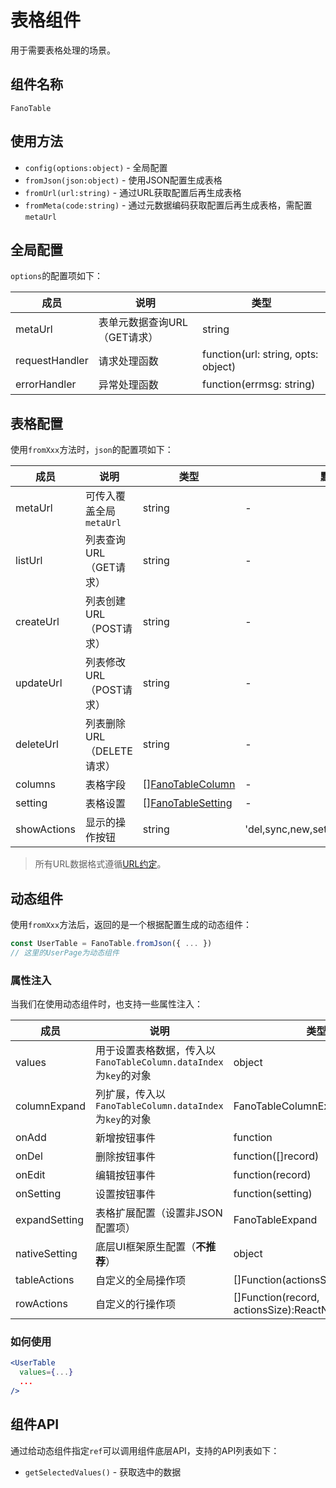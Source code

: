 # 表格组件

用于需要表格处理的场景。

## 组件名称

`FanoTable`

## 使用方法

- `config(options:object)` - 全局配置
- `fromJson(json:object)` - 使用JSON配置生成表格
- `fromUrl(url:string)` - 通过URL获取配置后再生成表格
- `fromMeta(code:string)` - 通过元数据编码获取配置后再生成表格，需配置`metaUrl`

## 全局配置

`options`的配置项如下：

| 成员 | 说明 | 类型 |
| --- | --- | --- |
| metaUrl | 表单元数据查询URL（GET请求） | string |
| requestHandler | 请求处理函数 | function(url: string, opts: object) |
| errorHandler | 异常处理函数 | function(errmsg: string) |

## 表格配置

使用`fromXxx`方法时，`json`的配置项如下：

| 成员 | 说明 | 类型 | 默认值 |
| --- | --- | --- | --- |
| metaUrl | 可传入覆盖全局`metaUrl` | string | - |
| listUrl | 列表查询URL（GET请求） | string | - |
| createUrl | 列表创建URL（POST请求） | string | - |
| updateUrl | 列表修改URL（POST请求） | string | - |
| deleteUrl | 列表删除URL（DELETE请求） | string | - |
| columns | 表格字段 | [][FanoTableColumn](/dict?id=fanotablecolumn) | - |
| setting | 表格设置 | [][FanoTableSetting](/dict?id=fanotablesetting) | - |
| showActions | 显示的操作按钮 | string | 'del,sync,new,setting,delRow,editRow' |

>所有URL数据格式遵循[URL约定](/description?id=url约定)。

## 动态组件

使用`fromXxx`方法后，返回的是一个根据配置生成的动态组件：

```js
const UserTable = FanoTable.fromJson({ ... })
// 这里的UserPage为动态组件
```

### 属性注入

当我们在使用动态组件时，也支持一些属性注入：

| 成员 | 说明 | 类型 |
| --- | --- | --- |
| values | 用于设置表格数据，传入以`FanoTableColumn.dataIndex`为`key`的对象 | object |
| columnExpand | 列扩展，传入以`FanoTableColumn.dataIndex`为`key`的对象 | FanoTableColumnExpand |
| onAdd | 新增按钮事件 | function |
| onDel | 删除按钮事件 | function([]record) |
| onEdit | 编辑按钮事件 | function(record) |
| onSetting | 设置按钮事件 | function(setting) |
| expandSetting | 表格扩展配置（设置非JSON配置项） | FanoTableExpand |
| nativeSetting | 底层UI框架原生配置（**不推荐**） | object |
| tableActions | 自定义的全局操作项 | []Function(actionsSize):ReactNode | - |
| rowActions | 自定义的行操作项 | []Function(record, actionsSize):ReactNode | - |

### 如何使用

```jsx
<UserTable
  values={...}
  ...
/>
```

## 组件API

通过给动态组件指定`ref`可以调用组件底层API，支持的API列表如下：

- `getSelectedValues()` - 获取选中的数据